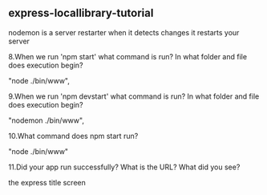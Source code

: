 ## express-locallibrary-tutorial

 nodemon is a server restarter when it detects changes it restarts your server

8.When we run 'npm start' what command is run? In what folder and file does execution begin? 

"node ./bin/www",

9.When we run 'npm devstart' what command is run? In what folder and file does execution begin? 

"nodemon ./bin/www",

10.What command does npm start run? 

"node ./bin/www"

11.Did your app run successfully? What is the URL? What did you see?

the express title screen
